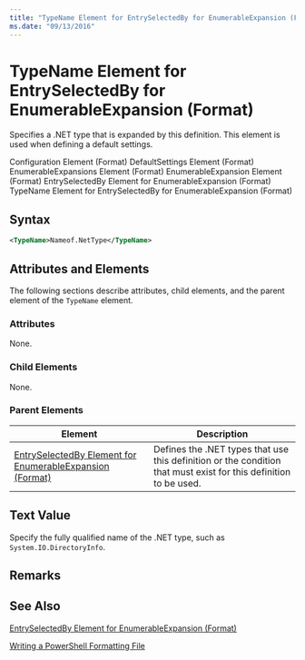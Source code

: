 ```yaml
---
title: "TypeName Element for EntrySelectedBy for EnumerableExpansion (Format) | Microsoft Docs"
ms.date: "09/13/2016"
---
```

# TypeName Element for EntrySelectedBy for EnumerableExpansion (Format)

Specifies a .NET type that is expanded by this definition. This element is used when defining a default settings.

Configuration Element (Format)
DefaultSettings Element (Format)
EnumerableExpansions Element (Format)
EnumerableExpansion Element (Format)
EntrySelectedBy Element for EnumerableExpansion (Format)
TypeName Element for EntrySelectedBy for EnumerableExpansion (Format)

## Syntax

```xml
<TypeName>Nameof.NetType</TypeName>

```

## Attributes and Elements

The following sections describe attributes, child elements, and the parent element of the `TypeName` element.

### Attributes

None.

### Child Elements

None.

### Parent Elements

|Element|Description|
|-------------|-----------------|
|[EntrySelectedBy Element for EnumerableExpansion (Format)](./entryselectedby-element-for-enumerableexpansion-format.md)|Defines the .NET types that use this definition or the condition that must exist for this definition to be used.|

## Text Value

Specify the fully qualified name of the .NET type, such as `System.IO.DirectoryInfo`.

## Remarks

## See Also

[EntrySelectedBy Element for EnumerableExpansion (Format)](./entryselectedby-element-for-enumerableexpansion-format.md)

[Writing a PowerShell Formatting File](./writing-a-powershell-formatting-file.md)
